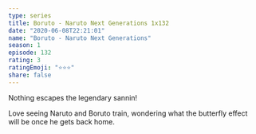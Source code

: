 ```yaml
--- 
type: series 
title: Boruto - Naruto Next Generations 1x132 
date: "2020-06-08T22:21:01" 
name: "Boruto - Naruto Next Generations" 
season: 1 
episode: 132 
rating: 3 
ratingEmoji: "⭐️⭐️⭐️" 
share: false 
---
```


Nothing escapes the legendary sannin!

Love seeing Naruto and Boruto train, wondering what the butterfly effect will be once he gets back home.

